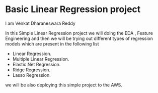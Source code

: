 
# Basic Linear Regression project

I am Venkat Dharaneswara Reddy 

In this Simple Linear Regression project we will doing the EDA , Feature Engineering and then we will be trying out different types of regression models which are present in the following list 

- Linear Regression.
- Multiple Linear Regression.
- Elastic Net Regression.
- Ridge Regression.
- Lasso Regression.

we will be also deploying this simple project to the AWS.


